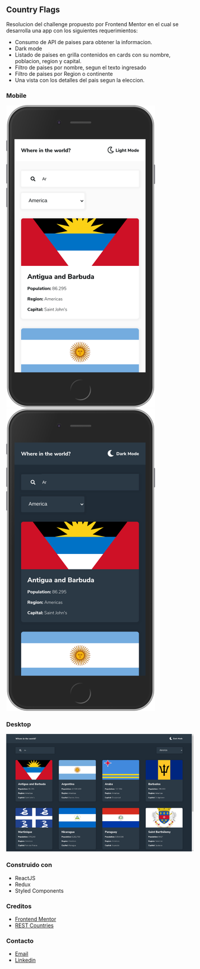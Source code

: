 ## Country Flags

Resolucion del challenge propuesto por Frontend Mentor en el cual se desarrolla una app con los siguientes requerimientos:

* Consumo de API de paises para obtener la informacion.
* Dark mode
* Listado de paises en grilla contenidos en cards con su nombre, poblacion, region y capital.
* Filtro de paises por nombre, segun el texto ingresado
* Filtro de paises por Region o continente
* Una vista con los detalles del pais segun la eleccion.


### Mobile

<img src="https://raw.githubusercontent.com/becerrawebd/country-flags/master/public/design/mobile-light.png" />
<img src="https://raw.githubusercontent.com/becerrawebd/country-flags/master/public/design/mobile-dark.png" />

### Desktop

<img src="https://raw.githubusercontent.com/becerrawebd/country-flags/master/public/design/desktop.png" />

### Construido con

- ReactJS
- Redux
- Styled Components

### Creditos

- [Frontend Mentor](https://www.frontendmentor.io/)
- [REST Countries](https://restcountries.eu/)

### Contacto

- [Email](mailto:becerradiego94@gmail.com)
- [Linkedin](https://www.linkedin.com/in/diego-becerra-516bb5128/)
